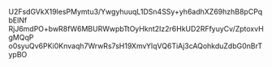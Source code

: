 U2FsdGVkX19lesPMymtu3/YwgyhuuqL1DSn4SSy+yh6adhXZ69hzhB8pCPqbElNf
RjJ6mdPO+bwR8fW6MBURWwpbTtOyHknt2Iz2r6HkUD2RFfyuyCv/ZptoxvHgMQqP
o0syuQv6PKi0Knvaqh7WrwRs7sH19XmvYlqVQ6TiAj3cAQohkduZdbG0nBrTypBO
